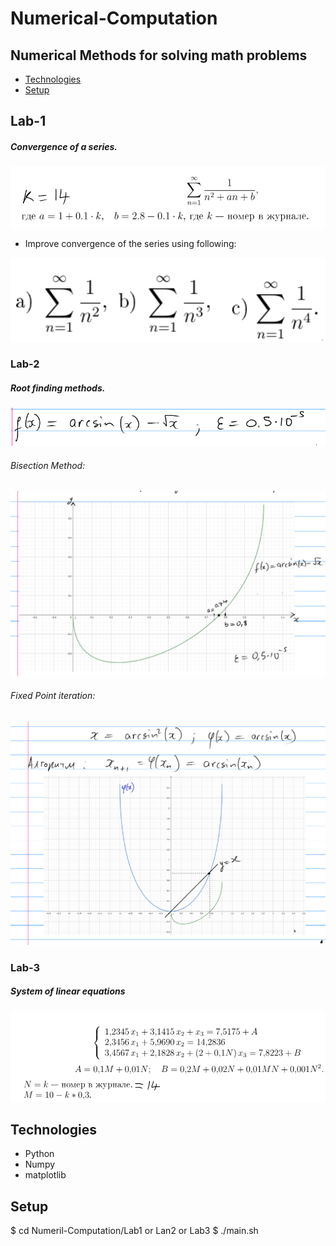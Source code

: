 # Numerical-Computation
## Numerical Methods for solving math problems
* [Technologies](#technologies)
* [Setup](#setup)


## Lab-1
##### Convergence of a series.
<img src="https://github.com/VaporFoxLash/Numerical-Computation/blob/main/Lab1/docs/s1.png">

* Improve convergence of the series using following:
<img src="https://github.com/VaporFoxLash/Numerical-Computation/blob/main/Lab1/docs/s2.png">

### Lab-2
##### Root finding methods.
<img src="https://github.com/VaporFoxLash/Numerical-Computation/blob/main/Lab2/doc/function.png">

###### Bisection Method:
<img src="https://github.com/VaporFoxLash/Numerical-Computation/blob/main/Lab2/doc/graph1.png">

###### Fixed Point iteration:
<img src="https://github.com/VaporFoxLash/Numerical-Computation/blob/main/Lab2/doc/graph2.png">

### Lab-3
##### System of linear equations
<img src="https://github.com/VaporFoxLash/Numerical-Computation/blob/main/Lab3/doc/eqs.png">

## Technologies
* Python
* Numpy
* matplotlib

## Setup
$ cd Numeril-Computation/Lab1 or Lan2 or Lab3
$ ./main.sh

